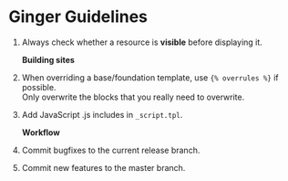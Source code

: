 Ginger Guidelines
=================

1. Always check whether a resource is **visible** before displaying it.

    **Building sites**
   
2. When overriding a base/foundation template, use `{% overrules %}` if
   possible. <br>
   Only overwrite the blocks that you really need to overwrite.
   
3. Add JavaScript .js includes in `_script.tpl`.

    **Workflow**

3. Commit bugfixes to the current release branch.

4. Commit new features to the master branch.
